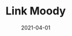 ---
description: ""
tags: 
  - "Lark Fontaine"
  - "Link"
  - "Textiles"
image_primary: "img/LinkMoody_large.jpg"
href: "https://www.larkfontaine.com/collections/textiles/products/link-moody"
designer: "Lark Fontaine"
title: "Link Moody"
category: "Textiles"
subtitle: ""
manufacturer: "Lark Fontaine"
slug: "/manufacturers/lark-fontaine/textiles/lark-fontaine-link-moody"
date: "2021-04-01"
---